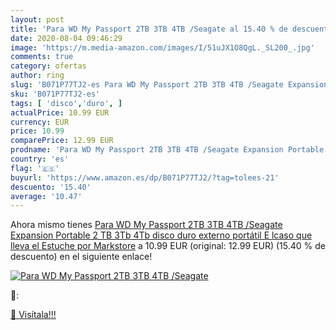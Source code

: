 ```yaml
---
layout: post
title: 'Para WD My Passport 2TB 3TB 4TB /Seagate al 15.40 % de descuento'
date: 2020-08-04 09:46:29
image: 'https://m.media-amazon.com/images/I/51uJX1O8QgL._SL200_.jpg'
comments: true
category: ofertas
author: ring
slug: 'B071P77TJ2-es Para WD My Passport 2TB 3TB 4TB /Seagate Expansion...'
sku: 'B071P77TJ2-es'
tags: [ 'disco','duro', ]
actualPrice: 10.99 EUR
currency: EUR
price: 10.99
comparePrice: 12.99 EUR
prodname: 'Para WD My Passport 2TB 3TB 4TB /Seagate Expansion Portable 2 TB 3Tb 4Tb disco duro externo portátil E lcaso que lleva el Estuche por Markstore'
country: 'es'
flag: '🇪🇸'
buyurl: 'https://www.amazon.es/dp/B071P77TJ2/?tag=tolees-21'
descuento: '15.40'
average: '10.47'
---
```


Ahora mismo tienes [Para WD My Passport 2TB 3TB 4TB /Seagate Expansion Portable 2 TB 3Tb 4Tb disco duro externo portátil E lcaso que lleva el Estuche por Markstore](https://www.amazon.es/dp/B071P77TJ2/?tag=tolees-21) a 10.99 EUR (original: 12.99 EUR) (15.40 %  de descuento) en el siguiente enlace!

[![Para WD My Passport 2TB 3TB 4TB /Seagate](https://m.media-amazon.com/images/I/51uJX1O8QgL._SL200_.jpg)](https://www.amazon.es/dp/B071P77TJ2/?tag=tolees-21)

🔎:


[🛒 Visítala!!!](https://www.amazon.es/dp/B071P77TJ2/?tag=tolees-21)

